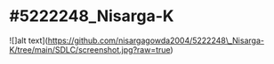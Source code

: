 # \#5222248\_Nisarga-K

!\[]alt text](https://github.com/nisargagowda2004/5222248\_Nisarga-K/tree/main/SDLC/screenshot.jpg?raw=true)



